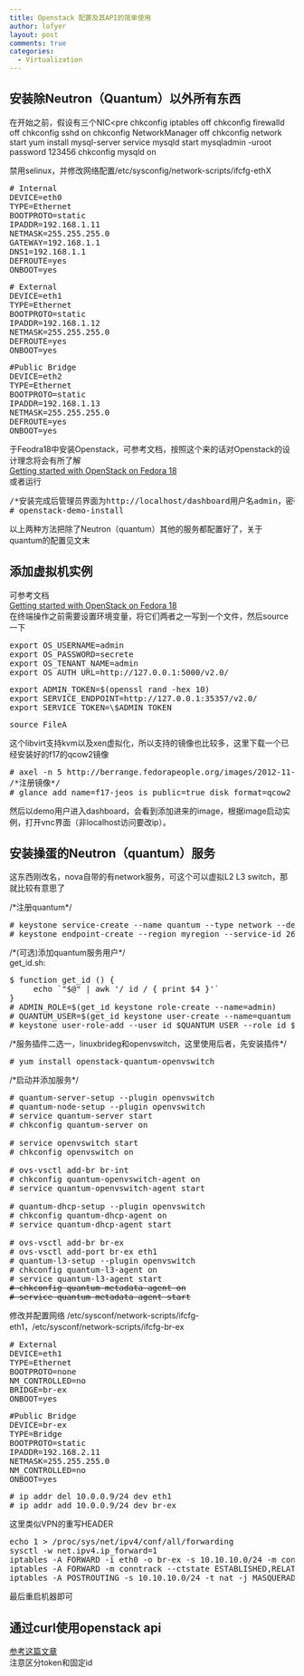 ```yaml
---
title: Openstack 配置及其API的简单使用
author: lofyer
layout: post
comments: true
categories:
  - Virtualization
---
```

## 安装除Neutron（Quantum）以外所有东西

在开始之前，假设有三个NIC<pre chkconfig iptables off chkconfig firewalld off chkconfig sshd on chkconfig NetworkManager off chkconfig network start yum install mysql-server service mysqld start mysqladmin -uroot password 123456 chkconfig mysqld on </pre> 

禁用selinux，并修改网络配置/etc/sysconfig/network-scripts/ifcfg-ethX

<pre># Internal
DEVICE=eth0
TYPE=Ethernet
BOOTPROTO=static
IPADDR=192.168.1.11
NETMASK=255.255.255.0
GATEWAY=192.168.1.1
DNS1=192.168.1.1
DEFROUTE=yes
ONBOOT=yes
</pre>

<pre># External
DEVICE=eth1
TYPE=Ethernet
BOOTPROTO=static
IPADDR=192.168.1.12
NETMASK=255.255.255.0
DEFROUTE=yes
ONBOOT=yes
</pre>

<pre>#Public Bridge
DEVICE=eth2
TYPE=Ethernet
BOOTPROTO=static
IPADDR=192.168.1.13
NETMASK=255.255.255.0
DEFROUTE=yes
ONBOOT=yes
</pre>

于Feodra18中安装Openstack，可参考文档，按照这个来的话对Openstack的设计理念将会有所了解  
<a href="https://fedoraproject.org/wiki/Getting_started_with_OpenStack_on_Fedora_18" title="Getting started with OpenStack on Fedora 18" target="_blank">Getting started with OpenStack on Fedora 18</a>  
或者运行

<pre>/*安装完成后管理员界面为http://localhost/dashboard用户名admin，密码secrete*/
# openstack-demo-install
</pre>

以上两种方法把除了Neutron（quantum）其他的服务都配置好了，关于quantum的配置见文末

## 添加虚拟机实例

可参考文档  
<a href="https://fedoraproject.org/wiki/Getting_started_with_OpenStack_on_Fedora_18" title="Getting started with OpenStack on Fedora 18" target="_blank">Getting started with OpenStack on Fedora 18</a>  
在终端操作之前需要设置环境变量，将它们两者之一写到一个文件，然后source一下

<pre>export OS_USERNAME=admin
export OS_PASSWORD=secrete
export OS_TENANT_NAME=admin
export OS_AUTH_URL=http://127.0.0.1:5000/v2.0/
</pre>

<pre>export ADMIN_TOKEN=$(openssl rand -hex 10)
export SERVICE_ENDPOINT=http://127.0.0.1:35357/v2.0/
export SERVICE_TOKEN=\$ADMIN_TOKEN
</pre>

<pre>source FileA
</pre>

这个libvirt支持kvm以及xen虚拟化，所以支持的镜像也比较多，这里下载一个已经安装好的f17的qcow2镜像

<pre># axel -n 5 http://berrange.fedorapeople.org/images/2012-11-15/f17-x86_64-openstack-sda.qcow2
/*注册镜像*/
# glance add name=f17-jeos is_public=true disk_format=qcow2 container_format=bare &lt; f17-x86_64-openstack-sda.qcow2
</pre>

然后以demo用户进入dashboard，会看到添加进来的image，根据image启动实例，打开vnc界面（非localhost访问要改ip）。

## 安装操蛋的Neutron（quantum）服务

这东西刚改名，nova自带的有network服务，可这个可以虚拟L2 L3 switch，那就比较有意思了

/\*注册quantum\*/

<pre># keystone service-create --name quantum --type network --description 'OpenStack Networking Service'
# keystone endpoint-create --region myregion --service-id 26a55b340e254ad5bb78c0b14391e153 --publicurl "http://192.168.1.11:9696/" --adminurl "http://192.168.1.11:9696/" --internalurl "http://192.168.1.11:9696/"
</pre>

/\*(可选)添加quantum服务用户\*/  
get_id.sh:

<pre>$ function get_id () {
     echo `"$@" | awk '/ id / { print $4 }'`
}
# ADMIN_ROLE=$(get_id keystone role-create --name=admin)
# QUANTUM_USER=$(get_id keystone user-create --name=quantum --pass="servicepass" --email=demo@example.com --tenant-id service)
# keystone user-role-add --user_id $QUANTUM_USER --role_id $ADMIN_ROLE --tenant_id service
</pre>

/\*服务插件二选一，linuxbrideg和openvswitch，这里使用后者，先安装插件\*/

<pre># yum install openstack-quantum-openvswitch
</pre>

/\*启动并添加服务\*/

<pre># quantum-server-setup --plugin openvswitch
# quantum-node-setup --plugin openvswitch
# service quantum-server start
# chkconfig quantum-server on

# service openvswitch start
# chkconfig openvswitch on

# ovs-vsctl add-br br-int
# chkconfig quantum-openvswitch-agent on
# service quantum-openvswitch-agent start

# quantum-dhcp-setup --plugin openvswitch
# chkconfig quantum-dhcp-agent on
# service quantum-dhcp-agent start

# ovs-vsctl add-br br-ex
# ovs-vsctl add-port br-ex eth1
# quantum-l3-setup --plugin openvswitch
# chkconfig quantum-l3-agent on
# service quantum-l3-agent start
<del datetime="2013-07-18T07:31:22+00:00"># chkconfig quantum-metadata-agent on
# service quantum-metadata-agent start</del>
</pre>

修改并配置网络 /etc/sysconf/network-scripts/ifcfg-eth1，/etc/sysconf/network-scripts/ifcfg-br-ex

<pre># External
DEVICE=eth1
TYPE=Ethernet
BOOTPROTO=none
NM_CONTROLLED=no
BRIDGE=br-ex
ONBOOT=yes
</pre>

<pre>#Public Bridge
DEVICE=br-ex
TYPE=Bridge
BOOTPROTO=static
IPADDR=192.168.2.11
NETMASK=255.255.255.0
NM_CONTROLLED=no
ONBOOT=yes
</pre>

<pre># ip addr del 10.0.0.9/24 dev eth1
# ip addr add 10.0.0.9/24 dev br-ex
</pre>

这里类似VPN的重写HEADER

<pre>echo 1 > /proc/sys/net/ipv4/conf/all/forwarding
sysctl -w net.ipv4.ip_forward=1 
iptables -A FORWARD -i eth0 -o br-ex -s 10.10.10.0/24 -m conntrack --ctstate NEW -j ACCEPT
iptables -A FORWARD -m conntrack --ctstate ESTABLISHED,RELATED -j ACCEPT
iptables -A POSTROUTING -s 10.10.10.0/24 -t nat -j MASQUERADE
</pre>

最后重启机器即可

## 通过curl使用openstack api

<a href="http://catn.com/2013/04/23/create-an-openstack-instance-with-just-curl/" title="http://catn.com/2013/04/23/create-an-openstack-instance-with-just-curl/" target="_blank">参考这篇文章</a>  
注意区分token和固定id